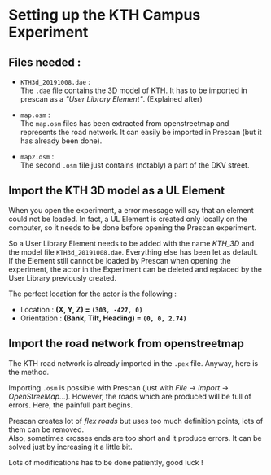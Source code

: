 # Setting up the KTH Campus Experiment

## Files needed :

* `KTH3d_20191008.dae` : \
The `.dae` file contains the 3D model of KTH. It has to be imported in prescan
as a _"User Library Element"_. (Explained after)

* `map.osm` : \
The `map.osm` files has been extracted from openstreetmap and represents the road network.
It can easily be imported in Prescan (but it has already been done).

* `map2.osm` : \
The second `.osm` file just contains (notably) a part of the DKV street.

## Import the KTH 3D model as a UL Element

When you open the experiment, a error message will say that an element could not be loaded.
In fact, a UL Element is created only locally on the computer, so it needs to be done before opening
the Prescan experiment.

So a User Library Element needs to be added with the name _KTH_3D_ and the model file `KTH3d_20191008.dae`.
Everything else has been let as default. \
If the Element still cannot be loaded by Prescan when opening the experiment, the actor in the Experiment
can be deleted and replaced by the User Library previously created.

The perfect location for the actor is the following :
* Location : __(X, Y, Z) = `(303, -427, 0)`__
* Orientation : __(Bank, Tilt, Heading) = `(0, 0, 2.74)`__

## Import the road network from openstreetmap

The KTH road network is already imported in the `.pex` file. Anyway, here is the method.

Importing `.osm` is possible with Prescan (just with _File -> Import -> OpenStreeMap..._).
However, the roads which are produced will be full of errors. Here, the painfull part begins.

Prescan creates lot of _flex roads_ but uses too much definition points, lots of them can be removed. \
Also, sometimes crosses ends are too short and it produce errors. It can be solved just by increasing it a little bit.

Lots of modifications has to be done patiently, good luck !
